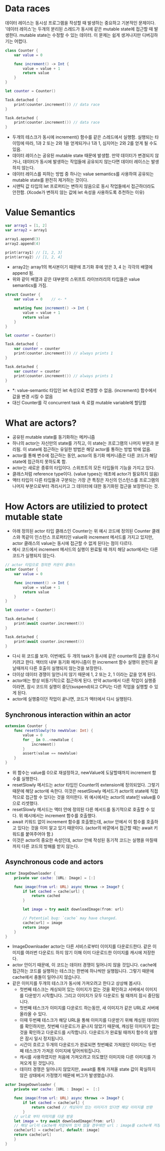 # Data races
데이터 레이스는 동시성 프로그램을 작성할 때 발생하는 중요하고 기본적인 문제이다.
'데이터 레이스'는 두개의 분리된 스레드가 동시에 같은 mutable state에 접근할 때 발생한다. mutable state는 수정할 수 있는 데이터.
이 문제는 쉽게 생겨나지만 디버깅하기는 어렵다.

```swift
class Counter {
    var value = 0

    func increment() -> Int {
        value = value + 1
        return value
    }
}

let counter = Counter()

Task.detached {
    print(counter.increment()) // data race
}

Task.detached {
    print(counter.increment()) // data race
}
```
- 두개의 테스크가 동시에 increment() 함수를 같은 스레드에서 실행함. 실행되는 타이밍에 따라, 1과 2 또는 2와 1을 얻게되거나 1과 1, 심지어는 2와 2를 얻게 될 수도 있음.
- 데이터 레이스는 공유된 mutable state 때문에 발생함. 만약 데이터가 변경되지 않거나, 데이터가 동시에 발생하는 작업들에 공유되지 않는다면 데이터 레이스는 발생하지 않는다.
- 데이터 레이스를 피하는 방법 중 하나는 value semantics를 사용하여 공유되는 mutable state를 완전히 제거하는 것이다. 
- 시맨틱 값 타입의 let 프로퍼티는 변하지 않음으로 동시 작업들에서 접근하더라도 안전함. (Xcode가 변하지 않는 값에 let 속성을 사용하도록 추천하는 이유)

# Value Semantics
```swift
var array1 = [1, 2]
var array2 = array1

array1.append(3)
array2.append(4)

print(array1) // [1, 2, 3]
print(array2) // [1, 2, 4]
```
- array2는 array1의 복사본이기 때문에 초기화 후에 얻은 3, 4 는 각각의 배열에 append 됨.
- 위와 같이 배열과 같은 대부분의 스위프트 라이브러리의 타입들은 value semantics를 가짐. 

```swift
struct Counter {
    var value = 0    // <- *

    mutating func increment() -> Int {
        value = value + 1
        return value
    }
}

let counter = Counter()

Task.detached {
    var counter = counter
    print(counter.increment()) // always prints 1
}

Task.detached {
    var counter = counter
    print(counter.increment()) // always prints 1
}
```
- *: value-semantic 타입인 let 속성으로 변경할 수 없음. (increment() 함수에서 값을 변경 시킬 수 없음
- 대신 Counter를 각 concurrent task 속 로컬 mutable variable에 할당함


# What are actors?
- 공유된 mutable state를 동기화하는 메커니즘
- 하나의 actor는 자신만의 state를 가직고, 이 state는 프로그램의 나머지 부분과 분리됨. 이 state에 접근하는 유일한 방법은 해당 actor를 통하는 방법 밖에 없음.
- actor를 통해 변수에 접근하는 동안, actor의 동기화 메커니즘은 다른 코드가 해당 state에 접근하지 못하도록 함.
- actor는 새로운 종류의 타입이다. 스위프트의 모든 타입들의 기능을 가지고 있다.
- 클래스처럼 reference type이다. (value types는 애초에 actor가 필요하지 않음)
- 액터 타입이 다른 타입들과 구분되는 가장 큰 특징은 자신의 인스턴스를 프로그램의 나머지 부분으로부터 격리시키고 그 데이터에 대한 동기화된 접근을 보장한다는 것.

# How Actors are utilizied to protect mutable state
- 아래 정의된 actor 타입 클래스인 Counter는 위 예시 코드에 정의된 Counter 클래스와 똑같이 인스턴스 프로퍼티인 value와 increment 메서드를 가지고 있지만, actor 클래스의 value는 동시에 접근할 수 없게 된다는 점이 다르다.
- 예시 코드에서 increment 메서드의 실행이 완료될 때 까지 해당 actor에서는 다른 코드가 실행되지 않는다.
```swift
// actor 타입으로 정의한 카운터 클래스
actor Counter {
    var value = 0

    func increment() -> Int {
        value = value + 1
        return value
    }
}

let counter = Counter()

Task.detached {
    print(await counter.increment())
}

Task.detached {
    print(await counter.increment())
}
```
- 다시 위 코드를 보자. 이번에도 두 개의 task가 동시에 같은 counter의 값을 증가시키려고 한다. 액터의 내부 동기화 메커니즘이 한 increment 함수 실행이 완전히 끝날때까지 다른 호출이 실행되지 않는것을 보장한다.
- 더이상 데이터 경쟁이 일언나지 않기 때문에 1, 2 또는 2, 1 이라는 값을 얻게 된다.
- actor에는 항상 비동기적으로 접근하게 된다. 만약 actor에서 다른 작업이 실행중이라면, 잠시 코드의 실행이 중단(suspend)되고 CPU는 다른 작업을 실행할 수 있게 된다.
- actor에 실행중이던 작업이 끝나면, 코드가 액터에서 다시 실행된다.

## Synchronous interaction within an actor
```swift
extension Counter {
    func resetSlowly(to newValue: Int) {
        value = 0
        for _ in 0..<newValue {
            increment()
        }
        assert(value == newValue)
    }
}
```
- 위 함수는 value를 0으로 재설정하고, newValue에 도달할때까지 increment 함수를 실행한다.
- resetSlowly 메서드는 actor 타입인 Counter의 extension에 정의되었다. 그렇기 때문에 해당 actor에 속한다. 이것은 resetSlowly 메서드가 actor의 state에 직접적으로 접근할 수 있다는 것을 의미한다. 위 예시에서는 actor의 state인 value를 0으로 리셋했다.
- resetSlowly 메서드는 액터 안에 정의된 다른 메서드를 동기적으로 호출할 수 있다. 위 예시에서는 increment 함수를 호출했다.
- await 키워드 없이 increment 함수를 호출했는데, actor 안에서 이 함수를 호출하고 있다는 것을 이미 알고 있기 때문이다. (actor의 바깥에서 접근할 때는 await 키워드를 붙여주어야 함.)
- 이것은 actor의 중요한 속성인데, actor 안에 작성된 동기적 코드는 실행을 마칠때까지 다른 코드의 방해를 받지 않는다.

## Asynchronous code and actors
```swift
actor ImageDownloader {
    private var cache: [URL: Image] = [:]

    func image(from url: URL) async throws -> Image? {
        if let cached = cache[url] {
            return cached
        }

        let image = try await downloadImage(from: url)

        // Potential bug: `cache` may have changed.
        cache[url] = image
        return image
    }
}
```
- ImageDownloader actor는 다른 서비스로부터 이미지를 다운로드한다. 같은 이미지를 여러번 다운로드 하지 않기 이해 이미 다운로드한 이미지를 캐시에 저장한다.
- actor 안이기 때문에, 이 코드는 데이터 경쟁이 일어나지 않을 것입니다. cache에 접근하는 코드를 실행하는 테스크는 한번에 하나씩만 실행됩니다. 그렇기 때문에 cache에서 충돌이 일어나지 않습니다.
- 같은 이미지를 두개의 테스크가 동시에 가져오려고 한다고 상상해 봅시다.
  - 첫번째 테스크는 캐싱되어 있는 이미지가 없는 것을 확인하고 서버에서 이미지를 다운받기 시작합니다. 그리고 이미지가 모두 다운로드 될 때까지 잠시 중단됩니다.
  - 첫번째 테스크가 이미지를 다운로드 하는동안, 새 이미지가 같은 URL로 서버에 올라올 수 있다.
  - 이때 두번째 테스크가 해당 URL을 통해 이미지를 다운받기 위해 캐싱된 데이터를 확인하지만, 첫번째 다운로드가 끝나지 않았기 때문에, 캐싱된 이미지가 없는 것을 확인하고 다운로드를 시작합니다. 다운로드가 완료될 때까지 함수의 실행은 잠시 일시 정지됩니다.
  - 시간이 흐르고 두개의 다운로드가 완료되면 첫번째로 가져왔던 이미지는 두번째 테스크가 가져온 이미지에 덮어씌워집니다.
  - 캐시를 사용하였지만 처음에 가져오려고 의도했던 이미지와 다른 이미지를 가져오게 된 것입니다.
  - 데이터 경쟁은 일어나지 않았지만, await를 통해 가져올 state 값이 확실하지 않은 상태에서 가정했기 때문에 버그가 발생했습니다.
```swift
actor ImageDownloader {
    private var cache: [URL : Image] =  [:]

    func image(from url: URL) async throws -> Image? {
        if let cached = cache[url] {
            return cached // 캐싱되어 있는 이미지가 있다면 해당 이미지를 반환 
        }
    // url로 부터 이미지를 다운 받응
    let image = try await downloadImage(from: url)
    // 해당 url이 cache에 저장되어 있지 않을 경우에만 url : image를 cache에 저장 -> 같은 url에 이미지를 덮어 씌우지 않게 됨.
    cache[url] = cache[url, default: image]
    return cache[url]
    }
}
```
